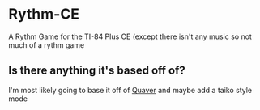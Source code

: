 # Rythm-CE
 A Rythm Game for the TI-84 Plus CE (except there isn't any music so not much of a rythm game

## Is there anything it's based off of?
I'm most likely going to base it off of [Quaver](https://quavergame.com/) and maybe add a taiko style mode
